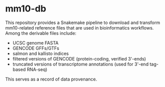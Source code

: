 # mm10-db

This repository provides a Snakemake pipeline to download and transform mm10-related reference files that are used in bioinformatics workflows.
Among the derivable files include:

- UCSC genome FASTA
- GENCODE GFFs/GTFs
- salmon and kallisto indices
- filtered versions of GENCODE (protein-coding, verified 3'-ends)
- truncated versions of transcriptome annotations (used for 3'-end tag-based RNA-seq)

This serves as a record of data provenance.

